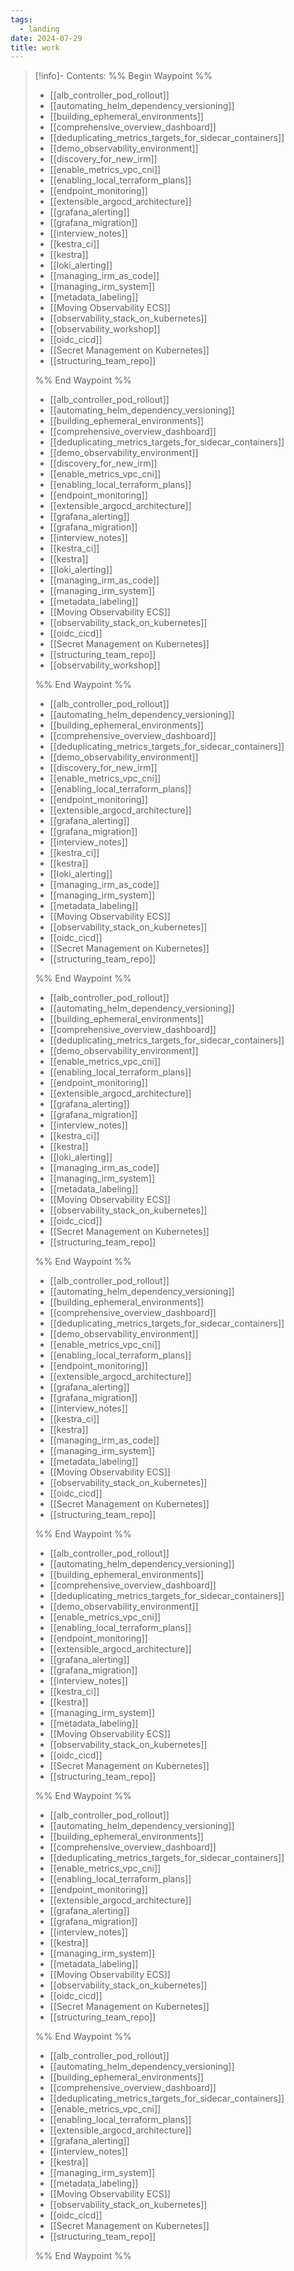 ```yaml
---
tags:
  - landing
date: 2024-07-29
title: work
---
```


> [!info]- Contents: 
>%% Begin Waypoint %%
>- [[alb_controller_pod_rollout]]
>- [[automating_helm_dependency_versioning]]
>- [[building_ephemeral_environments]]
>- [[comprehensive_overview_dashboard]]
>- [[deduplicating_metrics_targets_for_sidecar_containers]]
>- [[demo_observability_environment]]
>- [[discovery_for_new_irm]]
>- [[enable_metrics_vpc_cni]]
>- [[enabling_local_terraform_plans]]
>- [[endpoint_monitoring]]
>- [[extensible_argocd_architecture]]
>- [[grafana_alerting]]
>- [[grafana_migration]]
>- [[interview_notes]]
>- [[kestra_ci]]
>- [[kestra]]
>- [[loki_alerting]]
>- [[managing_irm_as_code]]
>- [[managing_irm_system]]
>- [[metadata_labeling]]
>- [[Moving Observability ECS]]
>- [[observability_stack_on_kubernetes]]
>- [[observability_workshop]]
>- [[oidc_cicd]]
>- [[Secret Management on Kubernetes]]
>- [[structuring_team_repo]]
>
>%% End Waypoint %%
>- [[alb_controller_pod_rollout]]
>- [[automating_helm_dependency_versioning]]
>- [[building_ephemeral_environments]]
>- [[comprehensive_overview_dashboard]]
>- [[deduplicating_metrics_targets_for_sidecar_containers]]
>- [[demo_observability_environment]]
>- [[discovery_for_new_irm]]
>- [[enable_metrics_vpc_cni]]
>- [[enabling_local_terraform_plans]]
>- [[endpoint_monitoring]]
>- [[extensible_argocd_architecture]]
>- [[grafana_alerting]]
>- [[grafana_migration]]
>- [[interview_notes]]
>- [[kestra_ci]]
>- [[kestra]]
>- [[loki_alerting]]
>- [[managing_irm_as_code]]
>- [[managing_irm_system]]
>- [[metadata_labeling]]
>- [[Moving Observability ECS]]
>- [[observability_stack_on_kubernetes]]
>- [[oidc_cicd]]
>- [[Secret Management on Kubernetes]]
>- [[structuring_team_repo]]
>- [[observability_workshop]]
>
>%% End Waypoint %%
>- [[alb_controller_pod_rollout]]
>- [[automating_helm_dependency_versioning]]
>- [[building_ephemeral_environments]]
>- [[comprehensive_overview_dashboard]]
>- [[deduplicating_metrics_targets_for_sidecar_containers]]
>- [[demo_observability_environment]]
>- [[discovery_for_new_irm]]
>- [[enable_metrics_vpc_cni]]
>- [[enabling_local_terraform_plans]]
>- [[endpoint_monitoring]]
>- [[extensible_argocd_architecture]]
>- [[grafana_alerting]]
>- [[grafana_migration]]
>- [[interview_notes]]
>- [[kestra_ci]]
>- [[kestra]]
>- [[loki_alerting]]
>- [[managing_irm_as_code]]
>- [[managing_irm_system]]
>- [[metadata_labeling]]
>- [[Moving Observability ECS]]
>- [[observability_stack_on_kubernetes]]
>- [[oidc_cicd]]
>- [[Secret Management on Kubernetes]]
>- [[structuring_team_repo]]
>
>%% End Waypoint %%
>- [[alb_controller_pod_rollout]]
>- [[automating_helm_dependency_versioning]]
>- [[building_ephemeral_environments]]
>- [[comprehensive_overview_dashboard]]
>- [[deduplicating_metrics_targets_for_sidecar_containers]]
>- [[demo_observability_environment]]
>- [[enable_metrics_vpc_cni]]
>- [[enabling_local_terraform_plans]]
>- [[endpoint_monitoring]]
>- [[extensible_argocd_architecture]]
>- [[grafana_alerting]]
>- [[grafana_migration]]
>- [[interview_notes]]
>- [[kestra_ci]]
>- [[kestra]]
>- [[loki_alerting]]
>- [[managing_irm_as_code]]
>- [[managing_irm_system]]
>- [[metadata_labeling]]
>- [[Moving Observability ECS]]
>- [[observability_stack_on_kubernetes]]
>- [[oidc_cicd]]
>- [[Secret Management on Kubernetes]]
>- [[structuring_team_repo]]
>
>%% End Waypoint %%
>- [[alb_controller_pod_rollout]]
>- [[automating_helm_dependency_versioning]]
>- [[building_ephemeral_environments]]
>- [[comprehensive_overview_dashboard]]
>- [[deduplicating_metrics_targets_for_sidecar_containers]]
>- [[demo_observability_environment]]
>- [[enable_metrics_vpc_cni]]
>- [[enabling_local_terraform_plans]]
>- [[endpoint_monitoring]]
>- [[extensible_argocd_architecture]]
>- [[grafana_alerting]]
>- [[grafana_migration]]
>- [[interview_notes]]
>- [[kestra_ci]]
>- [[kestra]]
>- [[managing_irm_as_code]]
>- [[managing_irm_system]]
>- [[metadata_labeling]]
>- [[Moving Observability ECS]]
>- [[observability_stack_on_kubernetes]]
>- [[oidc_cicd]]
>- [[Secret Management on Kubernetes]]
>- [[structuring_team_repo]]
>
>%% End Waypoint %%
>- [[alb_controller_pod_rollout]]
>- [[automating_helm_dependency_versioning]]
>- [[building_ephemeral_environments]]
>- [[comprehensive_overview_dashboard]]
>- [[deduplicating_metrics_targets_for_sidecar_containers]]
>- [[demo_observability_environment]]
>- [[enable_metrics_vpc_cni]]
>- [[enabling_local_terraform_plans]]
>- [[endpoint_monitoring]]
>- [[extensible_argocd_architecture]]
>- [[grafana_alerting]]
>- [[grafana_migration]]
>- [[interview_notes]]
>- [[kestra_ci]]
>- [[kestra]]
>- [[managing_irm_system]]
>- [[metadata_labeling]]
>- [[Moving Observability ECS]]
>- [[observability_stack_on_kubernetes]]
>- [[oidc_cicd]]
>- [[Secret Management on Kubernetes]]
>- [[structuring_team_repo]]
>
>%% End Waypoint %%
>- [[alb_controller_pod_rollout]]
>- [[automating_helm_dependency_versioning]]
>- [[building_ephemeral_environments]]
>- [[comprehensive_overview_dashboard]]
>- [[deduplicating_metrics_targets_for_sidecar_containers]]
>- [[enable_metrics_vpc_cni]]
>- [[enabling_local_terraform_plans]]
>- [[endpoint_monitoring]]
>- [[extensible_argocd_architecture]]
>- [[grafana_alerting]]
>- [[grafana_migration]]
>- [[interview_notes]]
>- [[kestra]]
>- [[managing_irm_system]]
>- [[metadata_labeling]]
>- [[Moving Observability ECS]]
>- [[observability_stack_on_kubernetes]]
>- [[oidc_cicd]]
>- [[Secret Management on Kubernetes]]
>- [[structuring_team_repo]]
>
>%% End Waypoint %%
>- [[alb_controller_pod_rollout]]
>- [[automating_helm_dependency_versioning]]
>- [[building_ephemeral_environments]]
>- [[comprehensive_overview_dashboard]]
>- [[deduplicating_metrics_targets_for_sidecar_containers]]
>- [[enable_metrics_vpc_cni]]
>- [[enabling_local_terraform_plans]]
>- [[extensible_argocd_architecture]]
>- [[grafana_alerting]]
>- [[interview_notes]]
>- [[kestra]]
>- [[managing_irm_system]]
>- [[metadata_labeling]]
>- [[Moving Observability ECS]]
>- [[observability_stack_on_kubernetes]]
>- [[oidc_cicd]]
>- [[Secret Management on Kubernetes]]
>- [[structuring_team_repo]]
>
>%% End Waypoint %%